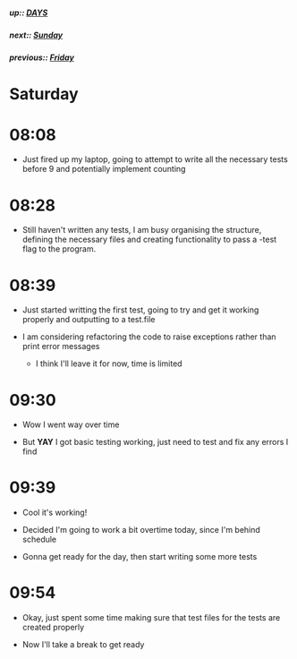 ##### up:: [DAYS](../mocs/days.md)

##### next:: [Sunday](./01Oct2023.md)

##### previous:: [Friday](./30Sept2023.md)

# Saturday

# 08:08

- Just fired up my laptop, going to attempt to write all the necessary tests before 9 and potentially implement counting

# 08:28

- Still haven't written any tests, I am busy organising the structure, defining the necessary files and creating functionality to pass a -test flag to the program.

# 08:39

- Just started writting the first test, going to try and get it working properly and outputting to a test.file

- I am considering refactoring the code to raise exceptions rather than print error messages
  
  - I think I'll leave it for now, time is limited

# 09:30

- Wow I went way over time

- But **YAY** I got basic testing working, just need to test and fix any errors I find

# 09:39

- Cool it's working!

- Decided I'm going to work a bit overtime today, since I'm behind schedule

- Gonna get ready for the day, then start writing some more tests

# 09:54

- Okay, just spent some time making sure that test files for the tests are created properly

- Now I'll take a break to get ready